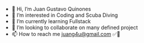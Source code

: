- 👋 Hi, I’m Juan Gustavo Quinones
- 👀 I’m interested in Coding and Scuba Diving
- 🌱 I’m currently learning Fullstack
- 💞️ I’m looking to collaborate on many defined project
- 📫 How to reach me juang4u@gmail.com ✅🤖

<!---
Swus1978/Swus1978 is a ✨ special ✨ repository because its `README.md` (this file) appears on your GitHub profile.
You can click the Preview link to take a look at your changes.
--->
